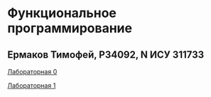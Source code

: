 # Функциональное программирование

## Ермаков Тимофей, P34092, N ИСУ 311733

[Лабораторная 0](/lab0)

[Лабораторная 1](/lab1)
